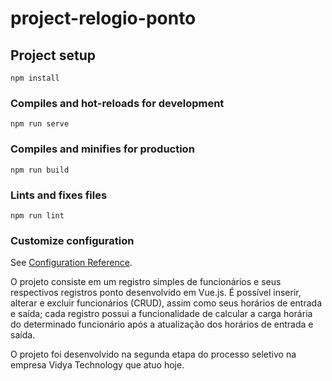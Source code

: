 # project-relogio-ponto

## Project setup
```
npm install
```

### Compiles and hot-reloads for development
```
npm run serve
```

### Compiles and minifies for production
```
npm run build
```

### Lints and fixes files
```
npm run lint
```

### Customize configuration
See [Configuration Reference](https://cli.vuejs.org/config/).

O projeto consiste em um registro simples de funcionários e seus respectivos registros ponto desenvolvido em Vue.js.
É possível inserir, alterar e excluir funcionários (CRUD), assim como seus horários de entrada e saída; cada registro
possui a funcionalidade de calcular a carga horária do determinado funcionário após a atualização dos horários de
entrada e saída.

O projeto foi desenvolvido na segunda etapa do processo seletivo na empresa Vidya Technology que atuo hoje.
